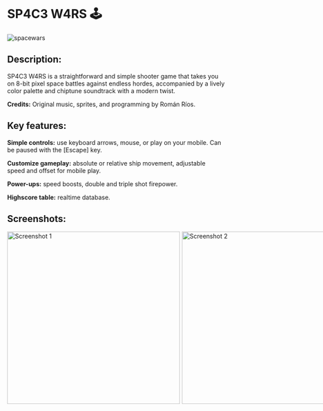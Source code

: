 # SP4C3 W4RS 🕹️

![spacewars](https://github.com/romanrios/spacewars/assets/122373737/e5f7f824-d9d0-47f8-8055-78268bae02af)

## Description:

SP4C3 W4RS is a straightforward and simple shooter game that takes you on 8-bit pixel space battles against endless hordes, accompanied by a lively color palette and chiptune soundtrack with a modern twist.

**Credits:** Original music, sprites, and programming by Román Ríos.


## Key features:

**Simple controls:** use keyboard arrows, mouse, or play on your mobile. Can be paused with the [Escape] key.

**Customize gameplay:** absolute or relative ship movement, adjustable speed and offset for mobile play.

**Power-ups:** speed boosts, double and triple shot firepower.

**Highscore table:** realtime database.



## Screenshots:

<div style="display: flex; justify-content: space-between; gap: 5px;">
  <img src="https://github.com/romanrios/spacewars/assets/122373737/3bec1714-0355-4669-ad22-21dee1dee1c4" alt="Screenshot 1" width="400"/>
  <img src="https://github.com/romanrios/spacewars/assets/122373737/25320fdd-548f-47e0-82ee-fcc42c5427e7" alt="Screenshot 2" width="400"/>
  <img src="https://github.com/romanrios/spacewars/assets/122373737/6dd07f95-6a44-4858-8084-89293dcf4241" alt="Screenshot 3" width="400"/>
  <img src="https://github.com/romanrios/spacewars/assets/122373737/30b65882-b141-4b08-bcec-01d2db20fe0d" alt="Screenshot 3" width="400"/>
</div>
